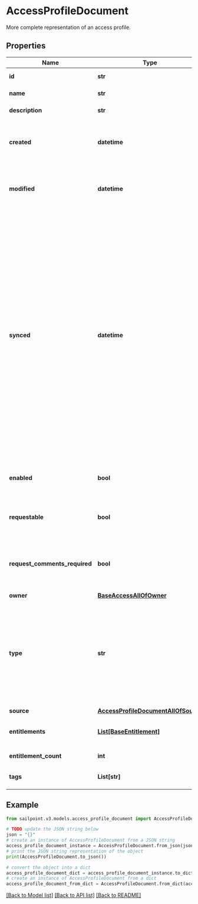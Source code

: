 # AccessProfileDocument

More complete representation of an access profile.  

## Properties

Name | Type | Description | Notes
------------ | ------------- | ------------- | -------------
**id** | **str** | Access profile&#39;s ID. | 
**name** | **str** | Access profile&#39;s name. | 
**description** | **str** | Access item&#39;s description. | [optional] 
**created** | **datetime** | ISO-8601 date-time referring to the time when the object was created. | [optional] 
**modified** | **datetime** | ISO-8601 date-time referring to the time when the object was last modified. | [optional] 
**synced** | **datetime** | ISO-8601 date-time referring to the date-time when object was queued to be synced into search database for use in the search API.   This date-time changes anytime there is an update to the object, which triggers a synchronization event being sent to the search database.  There may be some delay between the &#x60;synced&#x60; time and the time when the updated data is actually available in the search API.  | [optional] 
**enabled** | **bool** | Indicates whether the access item is currently enabled. | [optional] [default to False]
**requestable** | **bool** | Indicates whether the access item can be requested. | [optional] [default to True]
**request_comments_required** | **bool** | Indicates whether comments are required for requests to access the item. | [optional] [default to False]
**owner** | [**BaseAccessAllOfOwner**](BaseAccessAllOfOwner.md) |  | [optional] 
**type** | **str** | Access profile&#39;s document type.  This enum represents the currently supported document types. Additional values may be added in the future without notice. | 
**source** | [**AccessProfileDocumentAllOfSource**](AccessProfileDocumentAllOfSource.md) |  | [optional] 
**entitlements** | [**List[BaseEntitlement]**](BaseEntitlement.md) | Entitlements the access profile has access to. | [optional] 
**entitlement_count** | **int** | Number of entitlements. | [optional] 
**tags** | **List[str]** | Tags that have been applied to the object. | [optional] 

## Example

```python
from sailpoint.v3.models.access_profile_document import AccessProfileDocument

# TODO update the JSON string below
json = "{}"
# create an instance of AccessProfileDocument from a JSON string
access_profile_document_instance = AccessProfileDocument.from_json(json)
# print the JSON string representation of the object
print(AccessProfileDocument.to_json())

# convert the object into a dict
access_profile_document_dict = access_profile_document_instance.to_dict()
# create an instance of AccessProfileDocument from a dict
access_profile_document_from_dict = AccessProfileDocument.from_dict(access_profile_document_dict)
```
[[Back to Model list]](../README.md#documentation-for-models) [[Back to API list]](../README.md#documentation-for-api-endpoints) [[Back to README]](../README.md)


